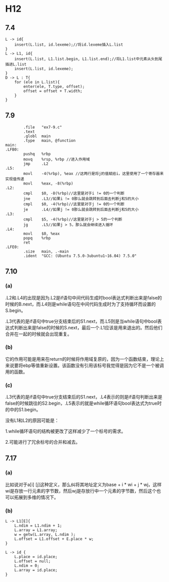 # H12

## 7.4

```
L -> id{
	insert(L.list, id.lexeme);//将id.lexeme插入L.list
}
L -> L1, id{
	insert(L.list, L1.list.begin, L1.list.end);//将L1.list中元素从头到尾插进L.list
	insert(L.list, id.lexeme);
}
D -> L : T{
	for (ele in L.list){
		enter(ele, T.type, offset);
		offset = offset + T.width;
	}
}
```



## 7.9

```
        .file   "ex7-9.c"
        .text
        .globl  main
        .type   main, @function
main:
.LFB0:
        pushq   %rbp
        movq    %rsp, %rbp //进入作用域
        jmp     .L2
.L5:
        movl    -4(%rbp), %eax //这两行是将j的值赋给i，这里使用了一个寄存器来实现值传递
        movl    %eax, -8(%rbp)
.L2:
        cmpl    $0, -8(%rbp)//这里是对于i != 0的一个判断
        jne     .L3//如果i != 0那么就会跳转到后面去判断j和5的大小
        cmpl    $0, -4(%rbp)//这里是对于j != 0的一个判断
        je      .L4//如果j != 0那么就会跳转到后面去判断j和5的大小
.L3:
        cmpl    $5, -4(%rbp)//这里是对于j > 5的一个判断
        jg      .L5//如果j > 5，那么就会继续进入循环
.L4:
        movl    $0, %eax
        popq    %rbp
        ret
.LFE0:
        .size   main, .-main
        .ident  "GCC: (Ubuntu 7.5.0-3ubuntu1~16.04) 7.5.0"
```

## 7.10

### (a)

.L2和.L4的出现是因为.L2是if语句中间代码生成时bool表达式判断出来是false的时候的B.next，而.L4则是while语句在中间代码生成时为了支持循环而设置的S.begin。

.L3代表的是if语句中true分支结束后的S1.next，而.L5则是当while语句中bool表达式判断出来是false的时候的S.next，最后一个.L1应该是用来退出的。然后他们合并在一起的时候就会出现重复。

### (b)

它的作用可能是用来在return的时候将作用域复原的，因为一个函数结束，理论上来说要将ebp等值重新设置。该函数没有引用该标号我觉得是因为它不是一个被调用的函数。

### (c)

.L3代表的是if语句中true分支结束后的S1.next，.L4表示的则是if语句判断出来是false的时候跳往的S2.begin，.L5表示的就是while循环语句bool表达式为true时的中的S1.begin。

没有L1和L2的原因可能是：

1.while循环语句的结构被更改了这样减少了一个标号的需求。

2.可能进行了冗余标号的合并和减去。

## 7.17

### (a)

比如说对于a[i] [j]这种定义，那么纠将其地址定义为base + i * wi + j * wj，这样wi是存放一行元素的字节数，然后wj是存放行中一个元素的字节数，然后这个也可以拓展到多维的情况下。

### (b)

```
L -> L1[E]{
	L.ndim = L1.ndim + 1;
	L.array = L1.array; 
    w = getw(L.array, L.ndim );
    L.offset = L1.offset + E.place * w;
}

L -> id {
	L.place = id.place; 
	L.offset = null; 
	L.ndim = 0; 
	L.array = id.place;
}

```

